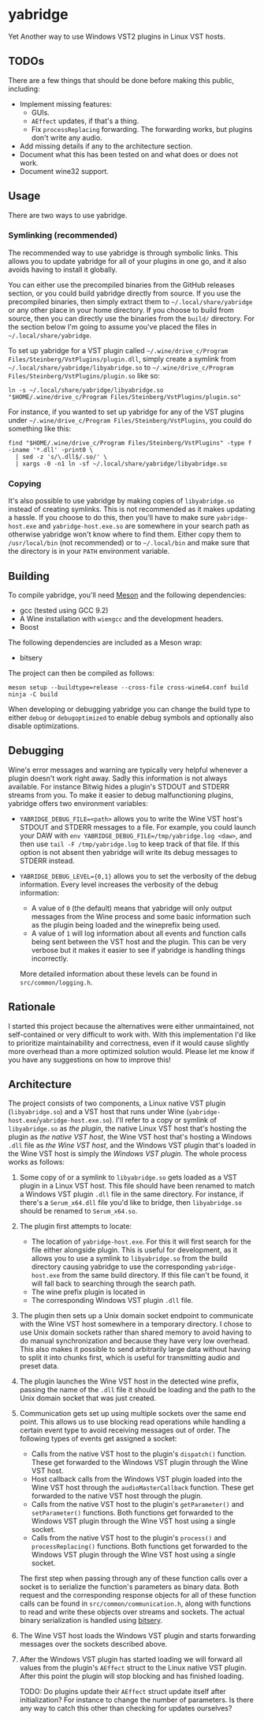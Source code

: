 # yabridge

Yet Another way to use Windows VST2 plugins in Linux VST hosts.

## TODOs

There are a few things that should be done before making this public, including:

- Implement missing features:
  - GUIs.
  - `AEffect` updates, if that's a thing.
  - Fix `processReplacing` forwarding. The forwarding works, but plugins don't
    write any audio.
- Add missing details if any to the architecture section.
- Document what this has been tested on and what does or does not work.
- Document wine32 support.

## Usage

There are two ways to use yabridge.

### Symlinking (recommended)

The recommended way to use yabridge is through symbolic links. This allows you
to update yabridge for all of your plugins in one go, and it also avoids having
to install it globally.

You can either use the precompiled binaries from the GitHub releases section, or
you could build yabridge directly from source. If you use the precompiled
binaries, then simply extract them to `~/.local/share/yabridge` or any other
place in your home directory. If you choose to build from source, then you can
directly use the binaries from the `build/` directory. For the section below I'm
going to assume you've placed the files in `~/.local/share/yabridge`.

To set up yabridge for a VST plugin called
`~/.wine/drive_c/Program Files/Steinberg/VstPlugins/plugin.dll`, simply create a
symlink from `~/.local/share/yabridge/libyabridge.so` to
`~/.wine/drive_c/Program Files/Steinberg/VstPlugins/plugin.so` like so:

```shell
ln -s ~/.local/share/yabridge/libyabridge.so "$HOME/.wine/drive_c/Program Files/Steinberg/VstPlugins/plugin.so"
```

For instance, if you wanted to set up yabridge for any of the VST plugins under
`~/.wine/drive_c/Program Files/Steinberg/VstPlugins`, you could do something
like this:

```shell
find "$HOME/.wine/drive_c/Program Files/Steinberg/VstPlugins" -type f -iname '*.dll' -print0 \
  | sed -z 's/\.dll$/.so/' \
  | xargs -0 -n1 ln -sf ~/.local/share/yabridge/libyabridge.so
```

### Copying

It's also possible to use yabridge by making copies of `libyabridge.so` instead
of creating symlinks. This is not recommended as it makes updating a hassle. If
you choose to do this, then you'll have to make sure `yabridge-host.exe` and
`yabridge-host.exe.so` are somewhere in your search path as otherwise yabridge
won't know where to find them. Either copy them to `/usr/local/bin` (not
recommended) or to `~/.local/bin` and make sure that the directory is in your
`PATH` environment variable.

## Building

To compile yabridge, you'll need [Meson](https://mesonbuild.com/index.html) and
the following dependencies:

- gcc (tested using GCC 9.2)
- A Wine installation with `wiengcc` and the development headers.
- Boost

The following dependencies are included as a Meson wrap:

- bitsery

The project can then be compiled as follows:

```shell
meson setup --buildtype=release --cross-file cross-wine64.conf build
ninja -C build
```

When developing or debugging yabridge you can change the build type to either
`debug` or `debugoptimized` to enable debug symbols and optionally also disable
optimizations.

## Debugging

Wine's error messages and warning are typically very helpful whenever a plugin
doesn't work right away. Sadly this information is not always available. For
instance Bitwig hides a plugin's STDOUT and STDERR streams from you. To make it
easier to debug malfunctioning plugins, yabridge offers two environment
variables:

- `YABRIDGE_DEBUG_FILE=<path>` allows you to write the Wine VST host's STDOUT
  and STDERR messages to a file. For example, you could launch your DAW with
  `env YABRIDGE_DEBUG_FILE=/tmp/yabridge.log <daw>`,
  and then use `tail -F /tmp/yabridge.log` to keep track of that file. If this
  option is not absent then yabridge will write its debug messages to STDERR
  instead.
- `YABRIDGE_DEBUG_LEVEL={0,1}` allows you to set the verbosity of the debug
  information. Every level increases the verbosity of the debug information:

  - A value of `0` (the default) means that yabridge will only output messages
    from the Wine process and some basic information such as the plugin being
    loaded and the wineprefix being used.
  - A value of `1` will log information about all events and function calls
    being sent between the VST host and the plugin. This can be very verbose but
    it makes it easier to see if yabridge is handling things incorrectly.

  More detailed information about these levels can be found in
  `src/common/logging.h`.

## Rationale

I started this project because the alternatives were either unmaintained, not
self-contained or very difficult to work with. With this implementation I'd like
to prioritize maintainability and correctness, even if it would cause slightly
more overhead than a more optimized solution would. Please let me know if you
have any suggestions on how to improve this!

## Architecture

The project consists of two components, a Linux native VST plugin
(`libyabridge.so`) and a VST host that runs under Wine
(`yabridge-host.exe`/`yabridge-host.exe.so`). I'll refer to a copy or symlink of
`libyabridge.so` as _the plugin_, the native Linux VST host that's hosting the
plugin as _the native VST host_, the Wine VST host that's hosting a Windows
`.dll` file as _the Wine VST host_, and the Windows VST plugin that's loaded in
the Wine VST host is simply the _Windows VST plugin_. The whole process works as
follows:

1. Some copy of or a symlink to `libyabridge.so` gets loaded as a VST plugin in
   a Linux VST host. This file should have been renamed to match a Windows VST
   plugin `.dll` file in the same directory. For instance, if there's a
   `Serum_x64.dll` file you'd like to bridge, then `libyabridge.so` should be
   renamed to `Serum_x64.so`.
2. The plugin first attempts to locate:

   - The location of `yabridge-host.exe`. For this it will first search for the
     file either alongside plugin. This is useful for development, as it allows
     you to use a symlink to `libyabridge.so` from the build directory causing
     yabridge to use the corresponding `yabridge-host.exe` from the same build
     directory. If this file can't be found, it will fall back to searching
     through the search path.
   - The wine prefix plugin is located in
   - The corresponding Windows VST plugin `.dll` file.

3. The plugin then sets up a Unix domain socket endpoint to communicate with the
   Wine VST host somewhere in a temporary directory. I chose to use Unix domain
   sockets rather than shared memory to avoid having to do manual
   synchronization and because they have very low overhead. This also makes it
   possible to send arbitrarily large data without having to split it into
   chunks first, which is useful for transmitting audio and preset data.
4. The plugin launches the Wine VST host in the detected wine prefix, passing
   the name of the `.dll` file it should be loading and the path to the Unix
   domain socket that was just created.
5. Communication gets set up using multiple sockets over the same end point.
   This allows us to use blocking read operations while handling a certain event
   type to avoid receiving messages out of order. The following types of events
   get assigned a socket:

   - Calls from the native VST host to the plugin's `dispatch()` function. These
     get forwarded to the Windows VST plugin through the Wine VST host.
   - Host callback calls from the Windows VST plugin loaded into the Wine VST
     host through the `audioMasterCallback` function. These get forwarded to the
     native VST host through the plugin.
   - Calls from the native VST host to the plugin's `getParameter()` and
     `setParameter()` functions. Both functions get forwarded to the Windows VST plugin
     through the Wine VST host using a single socket.
   - Calls from the native VST host to the plugin's `process()` and
     `processReplacing()` functions. Both functions get forwarded to the Windows
     VST plugin through the Wine VST host using a single socket.

   The first step when passing through any of these function calls over a socket
   is to serialize the function's parameters as binary data. Both request and
   the corresponding response objects for all of these function calls can be
   found in `src/common/communication.h`, along with functions to read and write
   these objects over streams and sockets. The actual binary serialization is
   handled using [bitsery](https://github.com/fraillt/bitsery).

6. The Wine VST host loads the Windows VST plugin and starts forwarding messages
   over the sockets described above.
7. After the Windows VST plugin has started loading we will forward all values
   from the plugin's `AEffect` struct to the Linux native VST plugin. After this
   point the plugin will stop blocking and has finished loading.

   TODO: Do plugins update their `AEffect` struct update itself after
   initialization? For instance to change the number of parameters. Is there any
   way to catch this other than checking for updates ourselves?
